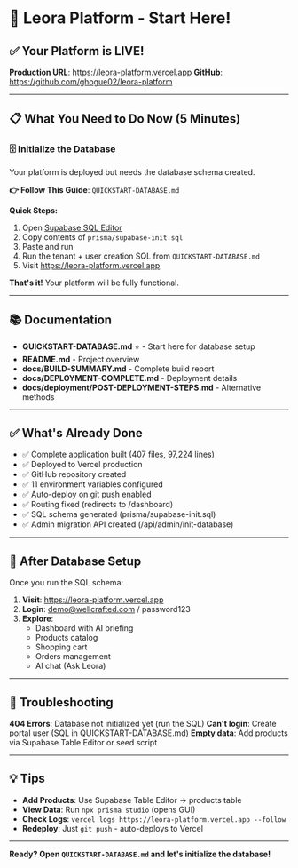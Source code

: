 # 🚀 Leora Platform - Start Here!

## ✅ Your Platform is LIVE!

**Production URL**: https://leora-platform.vercel.app
**GitHub**: https://github.com/ghogue02/leora-platform

---

## 📋 What You Need to Do Now (5 Minutes)

### 🗄️ **Initialize the Database**

Your platform is deployed but needs the database schema created.

**👉 Follow This Guide**: `QUICKSTART-DATABASE.md`

**Quick Steps:**
1. Open [Supabase SQL Editor](https://supabase.com/dashboard/project/zqezunzlyjkseugujkrl/sql/new)
2. Copy contents of `prisma/supabase-init.sql`
3. Paste and run
4. Run the tenant + user creation SQL from `QUICKSTART-DATABASE.md`
5. Visit https://leora-platform.vercel.app

**That's it!** Your platform will be fully functional.

---

## 📚 Documentation

- **QUICKSTART-DATABASE.md** ⭐ - Start here for database setup
- **README.md** - Project overview
- **docs/BUILD-SUMMARY.md** - Complete build report
- **docs/DEPLOYMENT-COMPLETE.md** - Deployment details
- **docs/deployment/POST-DEPLOYMENT-STEPS.md** - Alternative methods

---

## ✅ What's Already Done

- ✅ Complete application built (407 files, 97,224 lines)
- ✅ Deployed to Vercel production
- ✅ GitHub repository created
- ✅ 11 environment variables configured
- ✅ Auto-deploy on git push enabled
- ✅ Routing fixed (redirects to /dashboard)
- ✅ SQL schema generated (prisma/supabase-init.sql)
- ✅ Admin migration API created (/api/admin/init-database)

---

## 🎯 After Database Setup

Once you run the SQL schema:

1. **Visit**: https://leora-platform.vercel.app
2. **Login**: demo@wellcrafted.com / password123
3. **Explore**:
   - Dashboard with AI briefing
   - Products catalog
   - Shopping cart
   - Orders management
   - AI chat (Ask Leora)

---

## 🔧 Troubleshooting

**404 Errors**: Database not initialized yet (run the SQL)
**Can't login**: Create portal user (SQL in QUICKSTART-DATABASE.md)
**Empty data**: Add products via Supabase Table Editor or seed script

---

## 💡 Tips

- **Add Products**: Use Supabase Table Editor → products table
- **View Data**: Run `npx prisma studio` (opens GUI)
- **Check Logs**: `vercel logs https://leora-platform.vercel.app --follow`
- **Redeploy**: Just `git push` - auto-deploys to Vercel

---

**Ready? Open `QUICKSTART-DATABASE.md` and let's initialize the database!**
